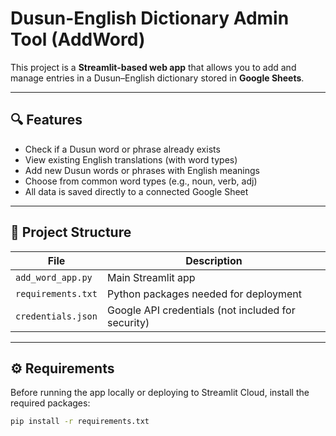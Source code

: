 # Dusun-English Dictionary Admin Tool (AddWord)

This project is a **Streamlit-based web app** that allows you to add and manage entries in a Dusun–English dictionary stored in **Google Sheets**.

---

## 🔍 Features

- Check if a Dusun word or phrase already exists
- View existing English translations (with word types)
- Add new Dusun words or phrases with English meanings
- Choose from common word types (e.g., noun, verb, adj)
- All data is saved directly to a connected Google Sheet

---

## 📂 Project Structure

| File | Description |
|------|-------------|
| `add_word_app.py` | Main Streamlit app |
| `requirements.txt` | Python packages needed for deployment |
| `credentials.json` | Google API credentials (not included for security) |

---

## ⚙️ Requirements

Before running the app locally or deploying to Streamlit Cloud, install the required packages:

```bash
pip install -r requirements.txt
